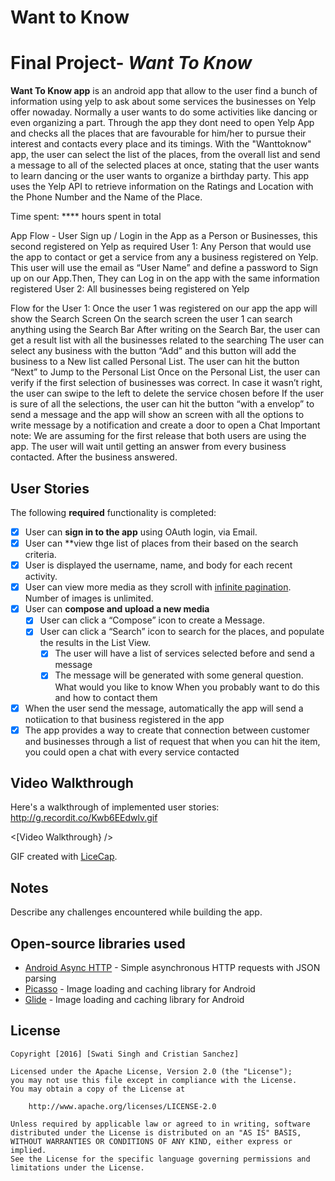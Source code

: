 # Want to Know
# Final Project- *Want To Know*

**Want To Know app** is an android app that allow to the user find a bunch of information using yelp to ask about some services the businesses on Yelp offer nowaday. Normally a user wants to do some activities like dancing or even organizing a part. Through the app they dont need to open Yelp App and checks all the places that are favourable for him/her to pursue their interest and contacts every place and its timings. With the "Wanttoknow" app, the user can select the list of the places, from the overall list and send a message to all of the selected places at once, stating that the user wants to learn dancing or the user wants to organize a birthday party.
This app uses the Yelp API to retrieve information on the Ratings and Location with the Phone Number and the Name of the Place. 

Time spent: **** hours spent in total

App Flow - 
User Sign up / Login in the App as a Person or Businesses, this second registered on Yelp as required
User 1: Any Person that would use the app to contact or get a service from any a business registered on Yelp. This user will use the email as “User Name” and define a password to Sign up on our App.Then, They can Log in on the app with the same information registered
User 2: All businesses being registered on Yelp


Flow for the User 1:
Once the user 1 was registered on our app the app will show the Search Screen
On the search screen the user 1 can search anything using the Search Bar
After writing on the Search Bar, the user can get a result list with all the businesses related to the searching
The user can select any business with the button “Add” and this button will add the business to a New list called Personal List.
The user can hit the button “Next” to Jump to the Personal List
Once on the Personal List, the user can verify if the first selection of businesses was correct. In case it wasn’t right, the user can swipe to the left to delete the service chosen before
If the user is sure of all the selections, the user can hit the button “with a envelop” to send a message and the app will show an screen with all the options to write message by a notification and create a door to open a Chat 
Important note: We are assuming for the first release that both users are using the app. 
The user will wait until getting an answer from every business contacted.
After the business answered.

## User Stories

The following **required** functionality is completed:

* [x]	User can **sign in to the app** using OAuth login, via Email.
* [x]	User can **view thge list of places from their based on the search criteria.
  * [x] User is displayed the username, name, and body for each recent activity.
  * [x] User can view more media as they scroll with [infinite pagination](http://guides.codepath.com/android/Endless-Scrolling-with-AdapterViews-and-RecyclerView). Number of images is unlimited.
* [x] User can **compose and upload a new media**
  * [x] User can click a “Compose” icon to create a Message.
  * [x] User can click a “Search” icon to search for the places, and populate the results in the List View.
	* [x] The user will have a list of services selected before and send a message
	* [x] The message will be generated with some general question. What would you like to know
	When you probably want to do this and how to contact them
* [x] When the user send the message, automatically the app will send a notiication to that business registered in the app
* [x] The app provides a way to create that connection between customer and businesses through a list of request that when you can hit the item, you could open a chat with every service contacted
## Video Walkthrough

Here's a walkthrough of implemented user stories: http://g.recordit.co/Kwb6EEdwlv.gif

<[Video Walkthrough} />

GIF created with [LiceCap](http://www.cockos.com/licecap/).

## Notes

Describe any challenges encountered while building the app.

## Open-source libraries used

- [Android Async HTTP](https://github.com/loopj/android-async-http) - Simple asynchronous HTTP requests with JSON parsing
- [Picasso](http://square.github.io/picasso/) - Image loading and caching library for Android
- [Glide](https://github.com/bumptech/glide) - Image loading and caching library for Android

## License

    Copyright [2016] [Swati Singh and Cristian Sanchez]

    Licensed under the Apache License, Version 2.0 (the "License");
    you may not use this file except in compliance with the License.
    You may obtain a copy of the License at

        http://www.apache.org/licenses/LICENSE-2.0

    Unless required by applicable law or agreed to in writing, software
    distributed under the License is distributed on an "AS IS" BASIS,
    WITHOUT WARRANTIES OR CONDITIONS OF ANY KIND, either express or implied.
    See the License for the specific language governing permissions and
    limitations under the License.
